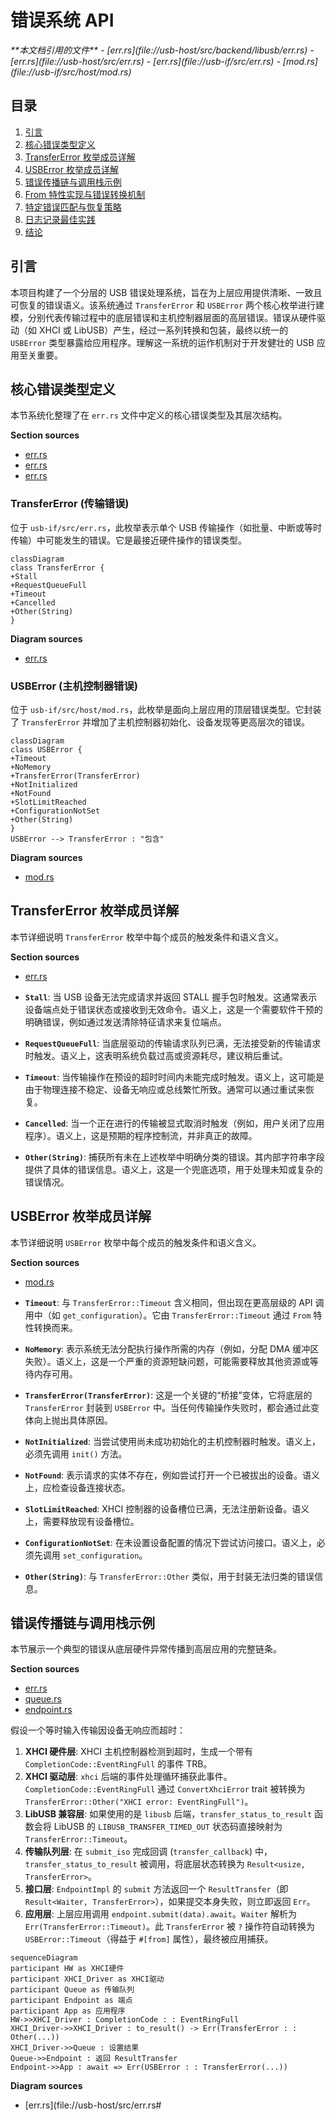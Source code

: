 
# 错误系统 API

<cite>
**本文档引用的文件**
- [err.rs](file://usb-host/src/backend/libusb/err.rs)
- [err.rs](file://usb-host/src/err.rs)
- [err.rs](file://usb-if/src/err.rs)
- [mod.rs](file://usb-if/src/host/mod.rs)
</cite>

## 目录
1. [引言](#引言)
2. [核心错误类型定义](#核心错误类型定义)
3. [TransferError 枚举成员详解](#transfererror-枚举成员详解)
4. [USBError 枚举成员详解](#usberror-枚举成员详解)
5. [错误传播链与调用栈示例](#错误传播链与调用栈示例)
6. [From 特性实现与错误转换机制](#from-特性实现与错误转换机制)
7. [特定错误匹配与恢复策略](#特定错误匹配与恢复策略)
8. [日志记录最佳实践](#日志记录最佳实践)
9. [结论](#结论)

## 引言
本项目构建了一个分层的 USB 错误处理系统，旨在为上层应用提供清晰、一致且可恢复的错误语义。该系统通过 `TransferError` 和 `USBError` 两个核心枚举进行建模，分别代表传输过程中的底层错误和主机控制器层面的高层错误。错误从硬件驱动（如 XHCI 或 LibUSB）产生，经过一系列转换和包装，最终以统一的 `USBError` 类型暴露给应用程序。理解这一系统的运作机制对于开发健壮的 USB 应用至关重要。

## 核心错误类型定义

本节系统化整理了在 `err.rs` 文件中定义的核心错误类型及其层次结构。

**Section sources**
- [err.rs](file://usb-if/src/err.rs#L0-L65)
- [err.rs](file://usb-host/src/err.rs#L0-L27)
- [err.rs](file://usb-if/src/host/mod.rs#L100-L123)

### TransferError (传输错误)
位于 `usb-if/src/err.rs`，此枚举表示单个 USB 传输操作（如批量、中断或等时传输）中可能发生的错误。它是最接近硬件操作的错误类型。

```mermaid
classDiagram
class TransferError {
+Stall
+RequestQueueFull
+Timeout
+Cancelled
+Other(String)
}
```

**Diagram sources**
- [err.rs](file://usb-if/src/err.rs#L3-L13)

### USBError (主机控制器错误)
位于 `usb-if/src/host/mod.rs`，此枚举是面向上层应用的顶层错误类型。它封装了 `TransferError` 并增加了主机控制器初始化、设备发现等更高层次的错误。

```mermaid
classDiagram
class USBError {
+Timeout
+NoMemory
+TransferError(TransferError)
+NotInitialized
+NotFound
+SlotLimitReached
+ConfigurationNotSet
+Other(String)
}
USBError --> TransferError : "包含"
```

**Diagram sources**
- [mod.rs](file://usb-if/src/host/mod.rs#L100-L117)

## TransferError 枚举成员详解

本节详细说明 `TransferError` 枚举中每个成员的触发条件和语义含义。

**Section sources**
- [err.rs](file://usb-if/src/err.rs#L3-L13)

- **`Stall`**: 当 USB 设备无法完成请求并返回 STALL 握手包时触发。这通常表示设备端点处于错误状态或接收到无效命令。语义上，这是一个需要软件干预的明确错误，例如通过发送清除特征请求来复位端点。
- **`RequestQueueFull`**: 当底层驱动的传输请求队列已满，无法接受新的传输请求时触发。语义上，这表明系统负载过高或资源耗尽，建议稍后重试。
- **`Timeout`**: 当传输操作在预设的超时时间内未能完成时触发。语义上，这可能是由于物理连接不稳定、设备无响应或总线繁忙所致。通常可以通过重试来恢复。
- **`Cancelled`**: 当一个正在进行的传输被显式取消时触发（例如，用户关闭了应用程序）。语义上，这是预期的程序控制流，并非真正的故障。
- **`Other(String)`**: 捕获所有未在上述枚举中明确分类的错误。其内部字符串字段提供了具体的错误信息。语义上，这是一个兜底选项，用于处理未知或复杂的错误情况。

## USBError 枚举成员详解

本节详细说明 `USBError` 枚举中每个成员的触发条件和语义含义。

**Section sources**
- [mod.rs](file://usb-if/src/host/mod.rs#L100-L117)

- **`Timeout`**: 与 `TransferError::Timeout` 含义相同，但出现在更高层级的 API 调用中（如 `get_configuration`）。它由 `TransferError::Timeout` 通过 `From` 特性转换而来。
- **`NoMemory`**: 表示系统无法分配执行操作所需的内存（例如，分配 DMA 缓冲区失败）。语义上，这是一个严重的资源短缺问题，可能需要释放其他资源或等待内存可用。
- **`TransferError(TransferError)`**: 这是一个关键的“桥接”变体，它将底层的 `TransferError` 封装到 `USBError` 中。当任何传输操作失败时，都会通过此变体向上抛出具体原因。
- **`NotInitialized`**: 当尝试使用尚未成功初始化的主机控制器时触发。语义上，必须先调用 `init()` 方法。
- **`NotFound`**: 表示请求的实体不存在，例如尝试打开一个已被拔出的设备。语义上，应检查设备连接状态。
- **`SlotLimitReached`**: XHCI 控制器的设备槽位已满，无法注册新设备。语义上，需要释放现有设备槽位。
- **`ConfigurationNotSet`**: 在未设置设备配置的情况下尝试访问接口。语义上，必须先调用 `set_configuration`。
- **`Other(String)`**: 与 `TransferError::Other` 类似，用于封装无法归类的错误信息。

## 错误传播链与调用栈示例

本节展示一个典型的错误从底层硬件异常传播到高层应用的完整链条。

**Section sources**
- [err.rs](file://usb-host/src/backend/xhci/err.rs#L0-L27)
- [queue.rs](file://usb-host/src/backend/libusb/queue.rs#L113-L160)
- [endpoint.rs](file://usb-host/src/backend/libusb/endpoint.rs#L141-L177)

假设一个等时输入传输因设备无响应而超时：

1.  **XHCI 硬件层**: XHCI 主机控制器检测到超时，生成一个带有 `CompletionCode::EventRingFull` 的事件 TRB。
2.  **XHCI 驱动层**: `xhci` 后端的事件处理循环捕获此事件。`CompletionCode::EventRingFull` 通过 `ConvertXhciError` trait 被转换为 `TransferError::Other("XHCI error: EventRingFull")`。
3.  **LibUSB 兼容层**: 如果使用的是 `libusb` 后端，`transfer_status_to_result` 函数会将 LibUSB 的 `LIBUSB_TRANSFER_TIMED_OUT` 状态码直接映射为 `TransferError::Timeout`。
4.  **传输队列层**: 在 `submit_iso` 完成回调 (`transfer_callback`) 中，`transfer_status_to_result` 被调用，将底层状态转换为 `Result<usize, TransferError>`。
5.  **接口层**: `EndpointImpl` 的 `submit` 方法返回一个 `ResultTransfer`（即 `Result<Waiter, TransferError>`），如果提交本身失败，则立即返回 `Err`。
6.  **应用层**: 上层应用调用 `endpoint.submit(data).await`。`Waiter` 解析为 `Err(TransferError::Timeout)`。此 `TransferError` 被 `?` 操作符自动转换为 `USBError::Timeout`（得益于 `#[from]` 属性），最终被应用捕获。

```mermaid
sequenceDiagram
participant HW as XHCI硬件
participant XHCI_Driver as XHCI驱动
participant Queue as 传输队列
participant Endpoint as 端点
participant App as 应用程序
HW->>XHCI_Driver : CompletionCode : : EventRingFull
XHCI_Driver->>XHCI_Driver : to_result() -> Err(TransferError : : Other(...))
XHCI_Driver->>Queue : 设置结果
Queue->>Endpoint : 返回 ResultTransfer
Endpoint->>App : await => Err(USBError : : TransferError(...))
```

**Diagram sources**
- [err.rs](file://usb-host/src/err.rs#